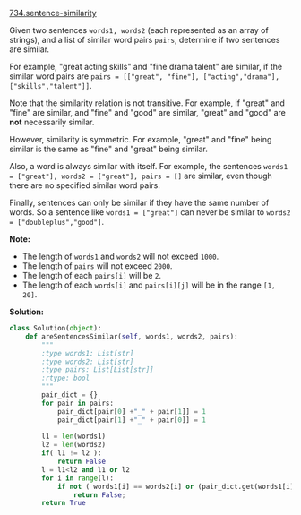 [734.sentence-similarity](https://leetcode.com/problems/sentence-similarity/)  

Given two sentences `words1, words2` (each represented as an array of strings), and a list of similar word pairs `pairs`, determine if two sentences are similar.

For example, "great acting skills" and "fine drama talent" are similar, if the similar word pairs are `pairs = [["great", "fine"], ["acting","drama"], ["skills","talent"]]`.

Note that the similarity relation is not transitive. For example, if "great" and "fine" are similar, and "fine" and "good" are similar, "great" and "good" are **not** necessarily similar.

However, similarity is symmetric. For example, "great" and "fine" being similar is the same as "fine" and "great" being similar.

Also, a word is always similar with itself. For example, the sentences `words1 = ["great"], words2 = ["great"], pairs = []` are similar, even though there are no specified similar word pairs.

Finally, sentences can only be similar if they have the same number of words. So a sentence like `words1 = ["great"]` can never be similar to `words2 = ["doubleplus","good"]`.

**Note:**

*   The length of `words1` and `words2` will not exceed `1000`.
*   The length of `pairs` will not exceed `2000`.
*   The length of each `pairs[i]` will be `2`.
*   The length of each `words[i]` and `pairs[i][j]` will be in the range `[1, 20]`.  



**Solution:**  

```python
class Solution(object):
    def areSentencesSimilar(self, words1, words2, pairs):
        """
        :type words1: List[str]
        :type words2: List[str]
        :type pairs: List[List[str]]
        :rtype: bool
        """
        pair_dict = {}
        for pair in pairs:
            pair_dict[pair[0] +"_" + pair[1]] = 1
            pair_dict[pair[1] +"_" + pair[0]] = 1
            
        l1 = len(words1)
        l2 = len(words2)
        if( l1 != l2 ):
            return False
        l = l1<l2 and l1 or l2
        for i in range(l):
            if not ( words1[i] == words2[i] or (pair_dict.get(words1[i] +"_" +words2[i])) ):
                return False;
        return True
```
      